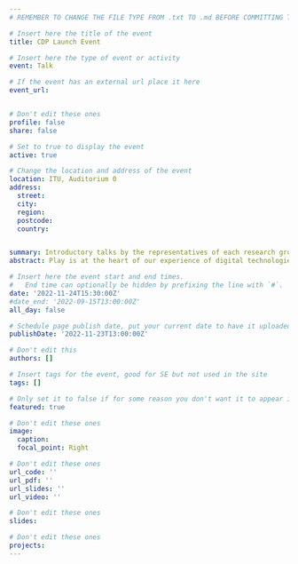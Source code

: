 ```yaml
---
# REMEMBER TO CHANGE THE FILE TYPE FROM .txt TO .md BEFORE COMMITTING THE ACTIVITY

# Insert here the title of the event
title: CDP Launch Event

# Insert here the type of event or activity
event: Talk

# If the event has an external url place it here
event_url: 


# Don't edit these ones
profile: false
share: false

# Set to true to display the event
active: true

# Change the location and address of the event
location: ITU, Auditorium 0
address: 
  street: 
  city: 
  region: 
  postcode: 
  country: 


summary: Introductory talks by the representatives of each research group inside the CDP
abstract: Play is at the heart of our experience of digital technologies. Whether it is playing around with Artificial Intelligence systems that create texts and images, like DALL-E or GPT-3, engaging in the role-playing mechanics of social media, playing with computers and digital artefacts has a critical role in shaping the digital society. Digital play is an intrinsic yet understudied phenomenon in digital societies, and the play perspective can provide novel insights into the uses and design of computer games, gamification, and game-trained AI; and into the practices of the many communities and users which engage in playful practices as part of their everyday life and cultural engagement. The Center for Digital Play’s ambition is to define what it means to study of play in digital societies from a multidisciplinary perspective. Novel phenomena require novel methods and theories, and the purpose of the Center for Digital Play is to become a reference in the present and future of play and game studies. The Center for Digital Play is a new research center at the IT University that studies the role of play in shaping digital societies, from artificial intelligence and games to arts and social practices. The Center for Digital Play is formed by 4 research groups that collaborate in the study of play in digital societies, approaching this topic from a multidisciplinary perspective that encompasses computer science, the humanities, social sciences, psychology, and design research.

# Insert here the event start and end times.
#   End time can optionally be hidden by prefixing the line with `#`.
date: '2022-11-24T15:30:00Z'
#date_end: '2022-09-15T13:00:00Z'
all_day: false

# Schedule page publish date, put your current date to have it uploaded instanty
publishDate: '2022-11-23T13:00:00Z'

# Don't edit this
authors: []

# Insert tags for the event, good for SE but not used in the site
tags: []

# Only set it to false if for some reason you don't want it to appear in the home, but only in the archive
featured: true

# Don't edit these ones
image:
  caption: 
  focal_point: Right

# Don't edit these ones
url_code: ''
url_pdf: ''
url_slides: ''
url_video: ''

# Don't edit these ones
slides:

# Don't edit these ones
projects:
---
```


